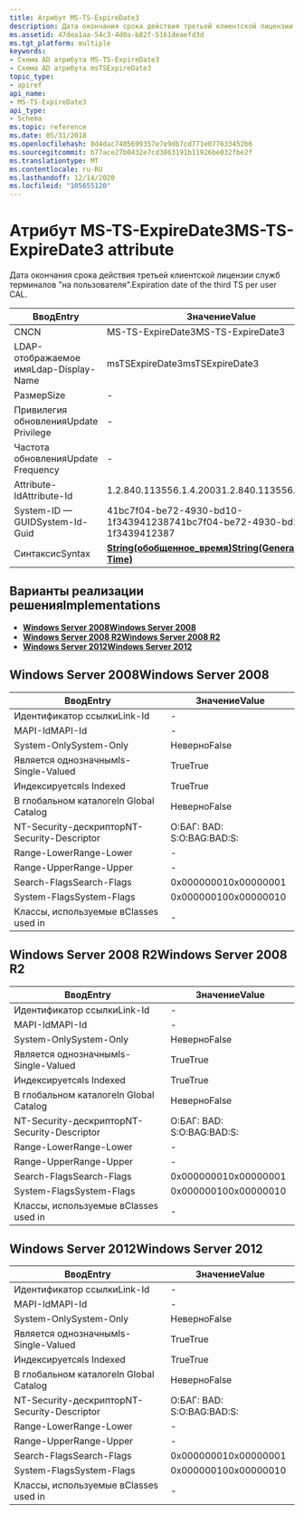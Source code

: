 ```yaml
---
title: Атрибут MS-TS-ExpireDate3
description: Дата окончания срока действия третьей клиентской лицензии служб терминалов "на пользователя".
ms.assetid: 47dea1aa-54c3-4d0a-b82f-5161deaefd3d
ms.tgt_platform: multiple
keywords:
- Схема AD атрибута MS-TS-ExpireDate3
- Схема AD атрибута msTSExpireDate3
topic_type:
- apiref
api_name:
- MS-TS-ExpireDate3
api_type:
- Schema
ms.topic: reference
ms.date: 05/31/2018
ms.openlocfilehash: 8d4dac7405699357e7e9db7cd771e077633452b6
ms.sourcegitcommit: b77ace27b0432e7cd3863191b11926be032fbe2f
ms.translationtype: MT
ms.contentlocale: ru-RU
ms.lasthandoff: 12/14/2020
ms.locfileid: "105655120"
---
```

# <a name="ms-ts-expiredate3-attribute"></a><span data-ttu-id="91181-105">Атрибут MS-TS-ExpireDate3</span><span class="sxs-lookup"><span data-stu-id="91181-105">MS-TS-ExpireDate3 attribute</span></span>

<span data-ttu-id="91181-106">Дата окончания срока действия третьей клиентской лицензии служб терминалов "на пользователя".</span><span class="sxs-lookup"><span data-stu-id="91181-106">Expiration date of the third TS per user CAL.</span></span>



| <span data-ttu-id="91181-107">Ввод</span><span class="sxs-lookup"><span data-stu-id="91181-107">Entry</span></span> | <span data-ttu-id="91181-108">Значение</span><span class="sxs-lookup"><span data-stu-id="91181-108">Value</span></span> |
|-------------------|---------------------------------------------------------------|
| <span data-ttu-id="91181-109">CN</span><span class="sxs-lookup"><span data-stu-id="91181-109">CN</span></span>                | <span data-ttu-id="91181-110">MS-TS-ExpireDate3</span><span class="sxs-lookup"><span data-stu-id="91181-110">MS-TS-ExpireDate3</span></span>                                             |
| <span data-ttu-id="91181-111">LDAP-отображаемое имя</span><span class="sxs-lookup"><span data-stu-id="91181-111">Ldap-Display-Name</span></span> | <span data-ttu-id="91181-112">msTSExpireDate3</span><span class="sxs-lookup"><span data-stu-id="91181-112">msTSExpireDate3</span></span>                                               |
| <span data-ttu-id="91181-113">Размер</span><span class="sxs-lookup"><span data-stu-id="91181-113">Size</span></span>              | \-                                                            |
| <span data-ttu-id="91181-114">Привилегия обновления</span><span class="sxs-lookup"><span data-stu-id="91181-114">Update Privilege</span></span>  | \-                                                            |
| <span data-ttu-id="91181-115">Частота обновления</span><span class="sxs-lookup"><span data-stu-id="91181-115">Update Frequency</span></span>  | \-                                                            |
| <span data-ttu-id="91181-116">Attribute-Id</span><span class="sxs-lookup"><span data-stu-id="91181-116">Attribute-Id</span></span>      | <span data-ttu-id="91181-117">1.2.840.113556.1.4.2003</span><span class="sxs-lookup"><span data-stu-id="91181-117">1.2.840.113556.1.4.2003</span></span>                                       |
| <span data-ttu-id="91181-118">System-ID — GUID</span><span class="sxs-lookup"><span data-stu-id="91181-118">System-Id-Guid</span></span>    | <span data-ttu-id="91181-119">41bc7f04-be72-4930-bd10-1f3439412387</span><span class="sxs-lookup"><span data-stu-id="91181-119">41bc7f04-be72-4930-bd10-1f3439412387</span></span>                          |
| <span data-ttu-id="91181-120">Синтаксис</span><span class="sxs-lookup"><span data-stu-id="91181-120">Syntax</span></span>            | [<span data-ttu-id="91181-121">**String(обобщенное_время)**</span><span class="sxs-lookup"><span data-stu-id="91181-121">**String(Generalized-Time)**</span></span>](s-string-generalized-time.md) |



## <a name="implementations"></a><span data-ttu-id="91181-122">Варианты реализации решения</span><span class="sxs-lookup"><span data-stu-id="91181-122">Implementations</span></span>

-   [<span data-ttu-id="91181-123">**Windows Server 2008**</span><span class="sxs-lookup"><span data-stu-id="91181-123">**Windows Server 2008**</span></span>](#windows-server-2008)
-   [<span data-ttu-id="91181-124">**Windows Server 2008 R2**</span><span class="sxs-lookup"><span data-stu-id="91181-124">**Windows Server 2008 R2**</span></span>](#windows-server-2008-r2)
-   [<span data-ttu-id="91181-125">**Windows Server 2012**</span><span class="sxs-lookup"><span data-stu-id="91181-125">**Windows Server 2012**</span></span>](#windows-server-2012)

## <a name="windows-server-2008"></a><span data-ttu-id="91181-126">Windows Server 2008</span><span class="sxs-lookup"><span data-stu-id="91181-126">Windows Server 2008</span></span>



| <span data-ttu-id="91181-127">Ввод</span><span class="sxs-lookup"><span data-stu-id="91181-127">Entry</span></span> | <span data-ttu-id="91181-128">Значение</span><span class="sxs-lookup"><span data-stu-id="91181-128">Value</span></span> |
|------------------------|--------------|
| <span data-ttu-id="91181-129">Идентификатор ссылки</span><span class="sxs-lookup"><span data-stu-id="91181-129">Link-Id</span></span>                | \-           |
| <span data-ttu-id="91181-130">MAPI-Id</span><span class="sxs-lookup"><span data-stu-id="91181-130">MAPI-Id</span></span>                | \-           |
| <span data-ttu-id="91181-131">System-Only</span><span class="sxs-lookup"><span data-stu-id="91181-131">System-Only</span></span>            | <span data-ttu-id="91181-132">Неверно</span><span class="sxs-lookup"><span data-stu-id="91181-132">False</span></span>        |
| <span data-ttu-id="91181-133">Является однозначным</span><span class="sxs-lookup"><span data-stu-id="91181-133">Is-Single-Valued</span></span>       | <span data-ttu-id="91181-134">True</span><span class="sxs-lookup"><span data-stu-id="91181-134">True</span></span>         |
| <span data-ttu-id="91181-135">Индексируется</span><span class="sxs-lookup"><span data-stu-id="91181-135">Is Indexed</span></span>             | <span data-ttu-id="91181-136">True</span><span class="sxs-lookup"><span data-stu-id="91181-136">True</span></span>         |
| <span data-ttu-id="91181-137">В глобальном каталоге</span><span class="sxs-lookup"><span data-stu-id="91181-137">In Global Catalog</span></span>      | <span data-ttu-id="91181-138">Неверно</span><span class="sxs-lookup"><span data-stu-id="91181-138">False</span></span>        |
| <span data-ttu-id="91181-139">NT-Security-дескриптор</span><span class="sxs-lookup"><span data-stu-id="91181-139">NT-Security-Descriptor</span></span> | <span data-ttu-id="91181-140">О:БАГ: BAD: S:</span><span class="sxs-lookup"><span data-stu-id="91181-140">O:BAG:BAD:S:</span></span> |
| <span data-ttu-id="91181-141">Range-Lower</span><span class="sxs-lookup"><span data-stu-id="91181-141">Range-Lower</span></span>            | \-           |
| <span data-ttu-id="91181-142">Range-Upper</span><span class="sxs-lookup"><span data-stu-id="91181-142">Range-Upper</span></span>            | \-           |
| <span data-ttu-id="91181-143">Search-Flags</span><span class="sxs-lookup"><span data-stu-id="91181-143">Search-Flags</span></span>           | <span data-ttu-id="91181-144">0x00000001</span><span class="sxs-lookup"><span data-stu-id="91181-144">0x00000001</span></span>   |
| <span data-ttu-id="91181-145">System-Flags</span><span class="sxs-lookup"><span data-stu-id="91181-145">System-Flags</span></span>           | <span data-ttu-id="91181-146">0x00000010</span><span class="sxs-lookup"><span data-stu-id="91181-146">0x00000010</span></span>   |
| <span data-ttu-id="91181-147">Классы, используемые в</span><span class="sxs-lookup"><span data-stu-id="91181-147">Classes used in</span></span>        | \-           |



## <a name="windows-server-2008-r2"></a><span data-ttu-id="91181-148">Windows Server 2008 R2</span><span class="sxs-lookup"><span data-stu-id="91181-148">Windows Server 2008 R2</span></span>



| <span data-ttu-id="91181-149">Ввод</span><span class="sxs-lookup"><span data-stu-id="91181-149">Entry</span></span> | <span data-ttu-id="91181-150">Значение</span><span class="sxs-lookup"><span data-stu-id="91181-150">Value</span></span> |
|------------------------|--------------|
| <span data-ttu-id="91181-151">Идентификатор ссылки</span><span class="sxs-lookup"><span data-stu-id="91181-151">Link-Id</span></span>                | \-           |
| <span data-ttu-id="91181-152">MAPI-Id</span><span class="sxs-lookup"><span data-stu-id="91181-152">MAPI-Id</span></span>                | \-           |
| <span data-ttu-id="91181-153">System-Only</span><span class="sxs-lookup"><span data-stu-id="91181-153">System-Only</span></span>            | <span data-ttu-id="91181-154">Неверно</span><span class="sxs-lookup"><span data-stu-id="91181-154">False</span></span>        |
| <span data-ttu-id="91181-155">Является однозначным</span><span class="sxs-lookup"><span data-stu-id="91181-155">Is-Single-Valued</span></span>       | <span data-ttu-id="91181-156">True</span><span class="sxs-lookup"><span data-stu-id="91181-156">True</span></span>         |
| <span data-ttu-id="91181-157">Индексируется</span><span class="sxs-lookup"><span data-stu-id="91181-157">Is Indexed</span></span>             | <span data-ttu-id="91181-158">True</span><span class="sxs-lookup"><span data-stu-id="91181-158">True</span></span>         |
| <span data-ttu-id="91181-159">В глобальном каталоге</span><span class="sxs-lookup"><span data-stu-id="91181-159">In Global Catalog</span></span>      | <span data-ttu-id="91181-160">Неверно</span><span class="sxs-lookup"><span data-stu-id="91181-160">False</span></span>        |
| <span data-ttu-id="91181-161">NT-Security-дескриптор</span><span class="sxs-lookup"><span data-stu-id="91181-161">NT-Security-Descriptor</span></span> | <span data-ttu-id="91181-162">О:БАГ: BAD: S:</span><span class="sxs-lookup"><span data-stu-id="91181-162">O:BAG:BAD:S:</span></span> |
| <span data-ttu-id="91181-163">Range-Lower</span><span class="sxs-lookup"><span data-stu-id="91181-163">Range-Lower</span></span>            | \-           |
| <span data-ttu-id="91181-164">Range-Upper</span><span class="sxs-lookup"><span data-stu-id="91181-164">Range-Upper</span></span>            | \-           |
| <span data-ttu-id="91181-165">Search-Flags</span><span class="sxs-lookup"><span data-stu-id="91181-165">Search-Flags</span></span>           | <span data-ttu-id="91181-166">0x00000001</span><span class="sxs-lookup"><span data-stu-id="91181-166">0x00000001</span></span>   |
| <span data-ttu-id="91181-167">System-Flags</span><span class="sxs-lookup"><span data-stu-id="91181-167">System-Flags</span></span>           | <span data-ttu-id="91181-168">0x00000010</span><span class="sxs-lookup"><span data-stu-id="91181-168">0x00000010</span></span>   |
| <span data-ttu-id="91181-169">Классы, используемые в</span><span class="sxs-lookup"><span data-stu-id="91181-169">Classes used in</span></span>        | \-           |



## <a name="windows-server-2012"></a><span data-ttu-id="91181-170">Windows Server 2012</span><span class="sxs-lookup"><span data-stu-id="91181-170">Windows Server 2012</span></span>



| <span data-ttu-id="91181-171">Ввод</span><span class="sxs-lookup"><span data-stu-id="91181-171">Entry</span></span> | <span data-ttu-id="91181-172">Значение</span><span class="sxs-lookup"><span data-stu-id="91181-172">Value</span></span> |
|------------------------|--------------|
| <span data-ttu-id="91181-173">Идентификатор ссылки</span><span class="sxs-lookup"><span data-stu-id="91181-173">Link-Id</span></span>                | \-           |
| <span data-ttu-id="91181-174">MAPI-Id</span><span class="sxs-lookup"><span data-stu-id="91181-174">MAPI-Id</span></span>                | \-           |
| <span data-ttu-id="91181-175">System-Only</span><span class="sxs-lookup"><span data-stu-id="91181-175">System-Only</span></span>            | <span data-ttu-id="91181-176">Неверно</span><span class="sxs-lookup"><span data-stu-id="91181-176">False</span></span>        |
| <span data-ttu-id="91181-177">Является однозначным</span><span class="sxs-lookup"><span data-stu-id="91181-177">Is-Single-Valued</span></span>       | <span data-ttu-id="91181-178">True</span><span class="sxs-lookup"><span data-stu-id="91181-178">True</span></span>         |
| <span data-ttu-id="91181-179">Индексируется</span><span class="sxs-lookup"><span data-stu-id="91181-179">Is Indexed</span></span>             | <span data-ttu-id="91181-180">True</span><span class="sxs-lookup"><span data-stu-id="91181-180">True</span></span>         |
| <span data-ttu-id="91181-181">В глобальном каталоге</span><span class="sxs-lookup"><span data-stu-id="91181-181">In Global Catalog</span></span>      | <span data-ttu-id="91181-182">Неверно</span><span class="sxs-lookup"><span data-stu-id="91181-182">False</span></span>        |
| <span data-ttu-id="91181-183">NT-Security-дескриптор</span><span class="sxs-lookup"><span data-stu-id="91181-183">NT-Security-Descriptor</span></span> | <span data-ttu-id="91181-184">О:БАГ: BAD: S:</span><span class="sxs-lookup"><span data-stu-id="91181-184">O:BAG:BAD:S:</span></span> |
| <span data-ttu-id="91181-185">Range-Lower</span><span class="sxs-lookup"><span data-stu-id="91181-185">Range-Lower</span></span>            | \-           |
| <span data-ttu-id="91181-186">Range-Upper</span><span class="sxs-lookup"><span data-stu-id="91181-186">Range-Upper</span></span>            | \-           |
| <span data-ttu-id="91181-187">Search-Flags</span><span class="sxs-lookup"><span data-stu-id="91181-187">Search-Flags</span></span>           | <span data-ttu-id="91181-188">0x00000001</span><span class="sxs-lookup"><span data-stu-id="91181-188">0x00000001</span></span>   |
| <span data-ttu-id="91181-189">System-Flags</span><span class="sxs-lookup"><span data-stu-id="91181-189">System-Flags</span></span>           | <span data-ttu-id="91181-190">0x00000010</span><span class="sxs-lookup"><span data-stu-id="91181-190">0x00000010</span></span>   |
| <span data-ttu-id="91181-191">Классы, используемые в</span><span class="sxs-lookup"><span data-stu-id="91181-191">Classes used in</span></span>        | \-           |



 

 




